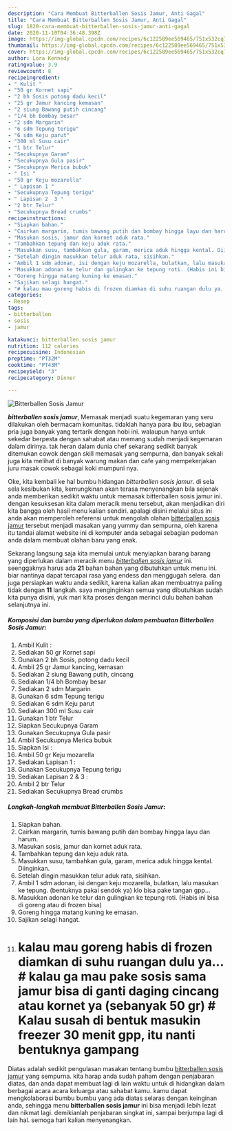 ```yaml
---
description: "Cara Membuat Bitterballen Sosis Jamur, Anti Gagal"
title: "Cara Membuat Bitterballen Sosis Jamur, Anti Gagal"
slug: 1820-cara-membuat-bitterballen-sosis-jamur-anti-gagal
date: 2020-11-10T04:36:48.398Z
image: https://img-global.cpcdn.com/recipes/6c122589ee569465/751x532cq70/bitterballen-sosis-jamur-foto-resep-utama.jpg
thumbnail: https://img-global.cpcdn.com/recipes/6c122589ee569465/751x532cq70/bitterballen-sosis-jamur-foto-resep-utama.jpg
cover: https://img-global.cpcdn.com/recipes/6c122589ee569465/751x532cq70/bitterballen-sosis-jamur-foto-resep-utama.jpg
author: Lora Kennedy
ratingvalue: 3.9
reviewcount: 8
recipeingredient:
- " Kulit "
- "50 gr Kornet sapi"
- "2 bh Sosis potong dadu kecil"
- "25 gr Jamur kancing kemasan"
- "2 siung Bawang putih cincang"
- "1/4 bh Bombay besar"
- "2 sdm Margarin"
- "6 sdm Tepung terigu"
- "6 sdm Keju parut"
- "300 ml Susu cair"
- "1 btr Telur"
- "Secukupnya Garam"
- "Secukupnya Gula pasir"
- "Secukupnya Merica bubuk"
- " Isi "
- "50 gr Keju mozarella"
- " Lapisan 1 "
- "Secukupnya Tepung terigu"
- " Lapisan 2  3 "
- "2 btr Telur"
- "Secukupnya Bread crumbs"
recipeinstructions:
- "Siapkan bahan."
- "Cairkan margarin, tumis bawang putih dan bombay hingga layu dan harum."
- "Masukan sosis, jamur dan kornet aduk rata."
- "Tambahkan tepung dan keju aduk rata."
- "Masukkan susu, tambahkan gula, garam, merica aduk hingga kental. Diinginkan."
- "Setelah dingin masukkan telur aduk rata, sisihkan."
- "Ambil 1 sdm adonan, isi dengan keju mozarella, bulatkan, lalu masukan ke tepung. (bentuknya pakai sendok ya) klo bisa pake tangan gpp..."
- "Masukkan adonan ke telur dan gulingkan ke tepung roti. (Habis ini bisa di goreng atau di frozen bisa)"
- "Goreng hingga matang kuning ke emasan."
- "Sajikan selagi hangat."
- "# kalau mau goreng habis di frozen diamkan di suhu ruangan dulu ya... # kalau ga mau pake sosis sama jamur bisa di ganti daging cincang atau kornet ya (sebanyak 50 gr) # Kalau susah di bentuk masukin freezer 30 menit gpp, itu nanti bentuknya gampang"
categories:
- Resep
tags:
- bitterballen
- sosis
- jamur

katakunci: bitterballen sosis jamur 
nutrition: 112 calories
recipecuisine: Indonesian
preptime: "PT32M"
cooktime: "PT43M"
recipeyield: "3"
recipecategory: Dinner

---
```



![Bitterballen Sosis Jamur](https://img-global.cpcdn.com/recipes/6c122589ee569465/751x532cq70/bitterballen-sosis-jamur-foto-resep-utama.jpg)

<b><i>bitterballen sosis jamur</i></b>, Memasak menjadi suatu kegemaran yang seru dilakukan oleh bermacam komunitas. tidaklah hanya para ibu ibu, sebagian pria juga banyak yang tertarik dengan hobi ini. walaupun hanya untuk sekedar berpesta dengan sahabat atau memang sudah menjadi kegemaran dalam dirinya. tak heran dalam dunia chef sekarang sedikit banyak ditemukan cowok dengan skill memasak yang sempurna, dan banyak sekali juga kita melihat di banyak warung makan dan cafe yang mempekerjakan juru masak cowok sebagai koki mumpuni nya.

Oke, kita kembali ke hal bumbu hidangan <i>bitterballen sosis jamur</i>. di sela sela kesibukan kita, kemungkinan akan terasa menyenangkan bila sejenak anda memberikan sedikit waktu untuk memasak bitterballen sosis jamur ini. dengan kesuksesan kita dalam meracik menu tersebut, akan menjadikan diri kita bangga oleh hasil menu kalian sendiri. apalagi disini melalui situs ini anda akan memperoleh referensi untuk mengolah olahan <u>bitterballen sosis jamur</u> tersebut menjadi masakan yang yummy dan sempurna, oleh karena itu tandai alamat website ini di komputer anda sebagai sebagian pedoman anda dalam membuat olahan baru yang enak.




Sekarang langsung saja kita memulai untuk menyiapkan barang barang yang diperlukan dalam meracik menu <u><i>bitterballen sosis jamur</i></u> ini. seenggaknya harus ada <b>21</b> bahan bahan yang dibutuhkan untuk menu ini. biar nantinya dapat tercapai rasa yang endess dan menggugah selera. dan juga persiapkan waktu anda sedikit, karena kalian akan membuatnya paling tidak dengan <b>11</b> langkah. saya menginginkan semua yang dibutuhkan sudah kita punya disini, yuk mari kita proses dengan merinci dulu bahan bahan selanjutnya ini.

<!--inarticleads1-->

##### Komposisi dan bumbu yang diperlukan dalam pembuatan Bitterballen Sosis Jamur:

1. Ambil  Kulit :
1. Sediakan 50 gr Kornet sapi
1. Gunakan 2 bh Sosis, potong dadu kecil
1. Ambil 25 gr Jamur kancing, kemasan
1. Sediakan 2 siung Bawang putih, cincang
1. Sediakan 1/4 bh Bombay besar
1. Sediakan 2 sdm Margarin
1. Gunakan 6 sdm Tepung terigu
1. Sediakan 6 sdm Keju parut
1. Sediakan 300 ml Susu cair
1. Gunakan 1 btr Telur
1. Siapkan Secukupnya Garam
1. Gunakan Secukupnya Gula pasir
1. Ambil Secukupnya Merica bubuk
1. Siapkan  Isi :
1. Ambil 50 gr Keju mozarella
1. Sediakan  Lapisan 1 :
1. Gunakan Secukupnya Tepung terigu
1. Sediakan  Lapisan 2 &amp; 3 :
1. Ambil 2 btr Telur
1. Sediakan Secukupnya Bread crumbs




<!--inarticleads2-->

##### Langkah-langkah membuat Bitterballen Sosis Jamur:

1. Siapkan bahan.
1. Cairkan margarin, tumis bawang putih dan bombay hingga layu dan harum.
1. Masukan sosis, jamur dan kornet aduk rata.
1. Tambahkan tepung dan keju aduk rata.
1. Masukkan susu, tambahkan gula, garam, merica aduk hingga kental. Diinginkan.
1. Setelah dingin masukkan telur aduk rata, sisihkan.
1. Ambil 1 sdm adonan, isi dengan keju mozarella, bulatkan, lalu masukan ke tepung. (bentuknya pakai sendok ya) klo bisa pake tangan gpp...
1. Masukkan adonan ke telur dan gulingkan ke tepung roti. (Habis ini bisa di goreng atau di frozen bisa)
1. Goreng hingga matang kuning ke emasan.
1. Sajikan selagi hangat.
1. # kalau mau goreng habis di frozen diamkan di suhu ruangan dulu ya... # kalau ga mau pake sosis sama jamur bisa di ganti daging cincang atau kornet ya (sebanyak 50 gr) # Kalau susah di bentuk masukin freezer 30 menit gpp, itu nanti bentuknya gampang




Diatas adalah sedikit pengulasan masakan tentang bumbu <u>bitterballen sosis jamur</u> yang sempurna. kita harap anda sudah paham dengan penjabaran diatas, dan anda dapat membuat lagi di lain waktu untuk di hidangkan dalam berbagai acara acara keluarga atau sahabat kamu. kamu dapat mengkolaborasi bumbu bumbu yang ada diatas selaras dengan keinginan anda, sehingga menu <b>bitterballen sosis jamur</b> ini bisa menjadi lebih lezat dan nikmat lagi. demikianlah penjabaran singkat ini, sampai berjumpa lagi di lain hal. semoga hari kalian menyenangkan.
